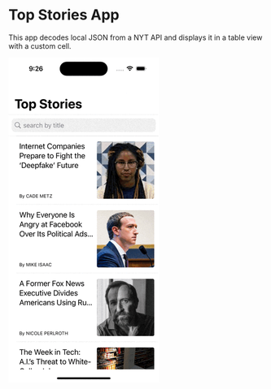 # Top Stories App
 This app decodes local JSON from a NYT API and displays it in a table view with a custom cell.

![Top-Stories-App-Gif](Assets/TopStories.gif)
